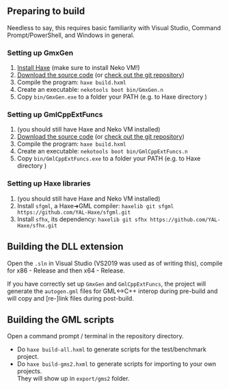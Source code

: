 ## Preparing to build

Needless to say, this requires basic familiarity with Visual Studio, Command Prompt/PowerShell, and Windows in general.

### Setting up GmxGen

1. [Install Haxe](https://haxe.org/download/) (make sure to install Neko VM!)
2. [Download the source code](https://github.com/YAL-GameMaker-Tools/GmxGen/archive/refs/heads/master.zip) 
(or [check out the git repository](https://github.com/YAL-GameMaker-Tools/GmxGen))
3. Compile the program: `haxe build.hxml`
4. Create an executable: `nekotools boot bin/GmxGen.n`
5. Copy `bin/GmxGen.exe` to a folder your PATH (e.g. to Haxe directory )

### Setting up GmlCppExtFuncs

1. (you should still have Haxe and Neko VM installed)
2. [Download the source code](https://github.com/YAL-GameMaker-Tools/GmlCppExtFuncs/archive/refs/heads/master.zip) 
(or [check out the git repository](https://github.com/YAL-GameMaker-Tools/GmlCppExtFuncs))
3. Compile the program: `haxe build.hxml`
4. Create an executable: `nekotools boot bin/GmlCppExtFuncs.n`
5. Copy `bin/GmlCppExtFuncs.exe` to a folder your PATH (e.g. to Haxe directory )

### Setting up Haxe libraries

1. (you should still have Haxe and Neko VM installed)
2. Install `sfgml`, a Haxe➜GML compiler: `haxelib git sfgml https://github.com/YAL-Haxe/sfgml.git`
3. Install `sfhx`, its dependency: `haxelib git sfhx https://github.com/YAL-Haxe/sfhx.git`

## Building the DLL extension

Open the `.sln` in Visual Studio (VS2019 was used as of writing this), compile for x86 - Release and then x64 - Release.

If you have correctly set up `GmxGen` and `GmlCppExtFuncs`,
the project will generate the `autogen.gml` files for GML<->C++ interop during pre-build
and will copy and [re-]link files during post-build.

## Building the GML scripts

Open a command prompt / terminal in the repository directory.

- Do `haxe build-all.hxml` to generate scripts for the test/benchmark project.
- Do `haxe build-gms2.hxml` to generate scripts for importing to your own projects.  
  They will show up in `export/gms2` folder.

